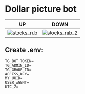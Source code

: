 # Dollar picture bot

UP          |  DOWN
:-------------------------:|:-------------------------:
|![stocks_rub](https://user-images.githubusercontent.com/83474704/159005664-0aab6a96-b175-45d0-816d-cd8d61a45616.png)|![stocks_rub_2](https://user-images.githubusercontent.com/83474704/159005672-5052eda3-3058-4459-9bb7-ea2d18179720.png)|
 


## Create .env:
```env
TG_BOT_TOKEN=
TG_ADMIN_ID=
TG_GROUP_ID=
ACCESS_KEY=
MY_UUID=
USER_AGENT=
UTC_Z=
```
